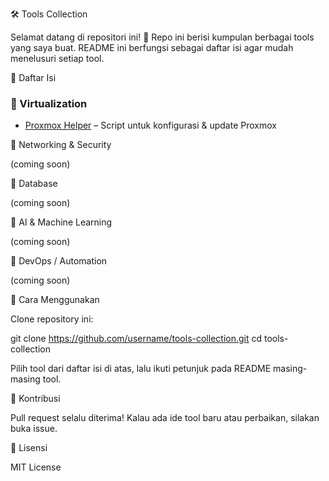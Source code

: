 🛠️ Tools Collection

Selamat datang di repositori ini! 🎉
Repo ini berisi kumpulan berbagai tools yang saya buat. README ini berfungsi sebagai daftar isi agar mudah menelusuri setiap tool.

📖 Daftar Isi
### 🔹 Virtualization
- [Proxmox Helper](./proxmox/fix-proxmox-repo.sh) – Script untuk konfigurasi & update Proxmox

🔹 Networking & Security

(coming soon)

🔹 Database

(coming soon)

🔹 AI & Machine Learning

(coming soon)

🔹 DevOps / Automation

(coming soon)

🚀 Cara Menggunakan

Clone repository ini:

git clone https://github.com/username/tools-collection.git
cd tools-collection


Pilih tool dari daftar isi di atas, lalu ikuti petunjuk pada README masing-masing tool.

🤝 Kontribusi

Pull request selalu diterima!
Kalau ada ide tool baru atau perbaikan, silakan buka issue.

📜 Lisensi

MIT License

